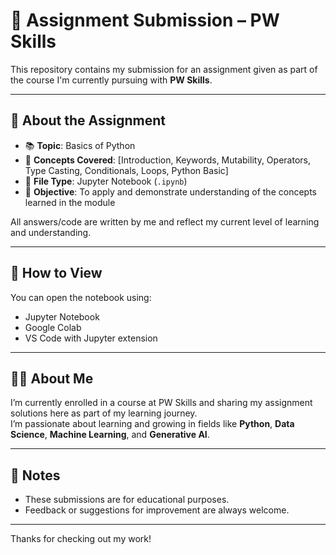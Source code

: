# 📘 Assignment Submission – PW Skills

This repository contains my submission for an assignment given as part of the course I'm currently pursuing with **PW Skills**.

---

## 📂 About the Assignment

- 📚 **Topic**: Basics of Python
- 🧠 **Concepts Covered**: [Introduction, Keywords, Mutability, Operators, Type Casting, Conditionals, Loops, Python Basic]
- 📝 **File Type**: Jupyter Notebook (`.ipynb`)
- 🎯 **Objective**: To apply and demonstrate understanding of the concepts learned in the module

All answers/code are written by me and reflect my current level of learning and understanding.

---

## 🚀 How to View

You can open the notebook using:
- Jupyter Notebook
- Google Colab
- VS Code with Jupyter extension

---

## 🙋‍♂️ About Me

I’m currently enrolled in a course at PW Skills and sharing my assignment solutions here as part of my learning journey.  
I’m passionate about learning and growing in fields like **Python**, **Data Science**, **Machine Learning**, and **Generative AI**.

---

## 📌 Notes

- These submissions are for educational purposes.
- Feedback or suggestions for improvement are always welcome.

---

Thanks for checking out my work!
